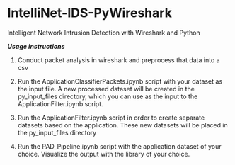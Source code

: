 # IntelliNet-IDS-PyWireshark
Intelligent Network Intrusion Detection with Wireshark and Python

***Usage instructions***
1. Conduct packet analysis in wireshark and preprocess that data into a csv

2. Run the ApplicationClassifierPackets.ipynb script with your dataset as the input file. 
A new processed dataset will be created in the py_input_files directory, which you can use as
the input to the ApplicationFilter.ipynb script.

3. Run the ApplicationFilter.ipynb script in order to create separate datasets based on the application. 
These new datasets will be placed in the py_input_files directory

4. Run the PAD_Pipeline.ipynb script with the application dataset of your choice. Visualize the output with
the library of your choice. 
